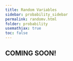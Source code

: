 ```yaml
---
title: Random Variables
sidebar: probability_sidebar
permalink: randomv.html
folder: probability
usemathjax: true
toc: false
---
```


## COMING SOON!
